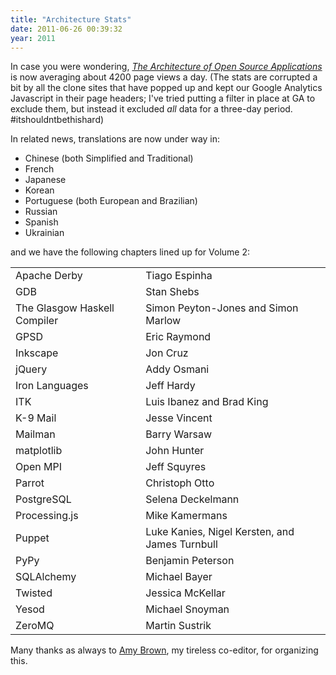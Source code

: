 ```yaml
---
title: "Architecture Stats"
date: 2011-06-26 00:39:32
year: 2011
---
```

In case you were wondering, <a href="http://aosabook.org"><em>The Architecture of Open Source Applications</em></a> is now averaging about 4200 page views a day.  (The stats are corrupted a bit by all the clone sites that have popped up and kept our Google Analytics Javascript in their page headers; I've tried putting a filter in place at GA to exclude them, but instead it excluded <em>all</em> data for a three-day period. #itshouldntbethishard)

In related news, translations are now under way in:
<ul>
  <li>Chinese (both Simplified and Traditional)</li>
  <li>French</li>
  <li>Japanese</li>
  <li>Korean</li>
  <li>Portuguese (both European and Brazilian)</li>
  <li>Russian</li>
  <li>Spanish</li>
  <li>Ukrainian</li>
</ul>
and we have the following chapters lined up for Volume 2:
<table class="centered">
<tbody>
<tr>
<td>Apache Derby</td>
<td>Tiago Espinha</td>
</tr>
<tr>
<td>GDB</td>
<td>Stan Shebs</td>
</tr>
<tr>
<td>The Glasgow Haskell Compiler</td>
<td>Simon Peyton-Jones and Simon Marlow</td>
</tr>
<tr>
<td>GPSD</td>
<td>Eric Raymond</td>
</tr>
<tr>
<td>Inkscape</td>
<td>Jon Cruz</td>
</tr>
<tr>
<td>jQuery</td>
<td>Addy Osmani</td>
</tr>
<tr>
<td>Iron Languages</td>
<td>Jeff Hardy</td>
</tr>
<tr>
<td>ITK</td>
<td>Luis Ibanez and Brad King</td>
</tr>
<tr>
<td>K-9 Mail</td>
<td>Jesse Vincent</td>
</tr>
<tr>
<td>Mailman</td>
<td>Barry Warsaw</td>
</tr>
<tr>
<td>matplotlib</td>
<td>John Hunter</td>
</tr>
<tr>
<td>Open MPI</td>
<td>Jeff Squyres</td>
</tr>
<tr>
<td>Parrot</td>
<td>Christoph Otto</td>
</tr>
<tr>
<td>PostgreSQL</td>
<td>Selena Deckelmann</td>
</tr>
<tr>
<td>Processing.js</td>
<td>Mike Kamermans</td>
</tr>
<tr>
<td>Puppet</td>
<td>Luke Kanies, Nigel Kersten, and James Turnbull</td>
</tr>
<tr>
<td>PyPy</td>
<td>Benjamin Peterson</td>
</tr>
<tr>
<td>SQLAlchemy</td>
<td>Michael Bayer</td>
</tr>
<tr>
<td>Twisted</td>
<td>Jessica McKellar</td>
</tr>
<tr>
<td>Yesod</td>
<td>Michael Snoyman</td>
</tr>
<tr>
<td>ZeroMQ</td>
<td>Martin Sustrik</td>
</tr>
</tbody>
</table>
Many thanks as always to <a href="http://www.arbrown.ca/">Amy Brown</a>, my tireless co-editor, for organizing this.
